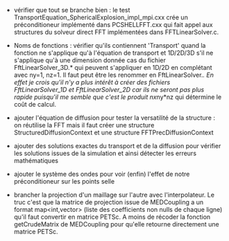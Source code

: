 - vérifier que tout se branche bien : le test TransportEquation_SphericalExplosion_impl_mpi.cxx crée un préconditioneur implémenté dans PCSHELLFFT.cxx qui fait appel aux structures du solveur direct FFT implémentées dans FFTLinearSolver.c.

- Noms de fonctions : vérifier qu'ils contiennent 'Transport' quand la fonction ne s'applique qu'à l'équation de transport et 1D/2D/3D s'il ne s'applique qu'à une dimension donnée
  cas du fichier FftLinearSolver_3D.* qui peuvent s'appliquer en 1D/2D en complétant avec ny=1, nz=1. Il faut peut être les renommer en FftLinearSolver.*. En effet je crois qu'il n'y a plus intérêt à créer des fichiers FftLinearSolver_1D et FftLinearSolver_2D car ils ne seront pas plus rapide puisqu'il me semble que c'est le produit nx*ny*nz qui détermine le coût de calcul.

- ajouter l'équation de diffusion pour tester la versatilité de la structure : on réutilise la FFT mais il faut créer une structure StructuredDiffusionContext et une structure FFTPrecDiffusionContext

- ajouter des solutions exactes du transport et de la diffusion pour vérifier les solutions issues de la simulation et ainsi détecter les erreurs mathématiques

- ajouter le système des ondes pour voir (enfin) l'effet de notre préconditioneur sur les points selle
  
- brancher la projection d'un maillage sur l'autre avec l'interpolateur. Le truc c'est que la matrice de projection issue de MEDCoupling a un format map<int,vector<double>> (liste des coefficients non nulls de chaque ligne) qu'il faut convertir en matrice PETSc. A moins de récoder la fonction getCrudeMatrix de MEDCoupling pour qu'elle retourne directement une matrice PETSc.


